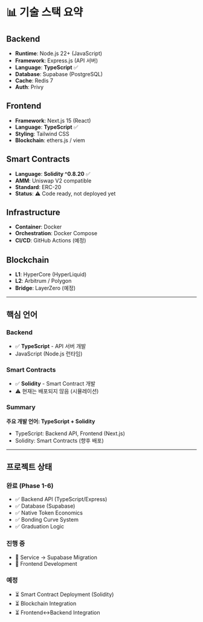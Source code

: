 # 📊 기술 스택 요약

## Backend
- **Runtime**: Node.js 22+ (JavaScript)
- **Framework**: Express.js (API 서버)
- **Language**: **TypeScript** ✅
- **Database**: Supabase (PostgreSQL)
- **Cache**: Redis 7
- **Auth**: Privy

## Frontend
- **Framework**: Next.js 15 (React)
- **Language**: **TypeScript** ✅
- **Styling**: Tailwind CSS
- **Blockchain**: ethers.js / viem

## Smart Contracts
- **Language**: **Solidity ^0.8.20** ✅
- **AMM**: Uniswap V2 compatible
- **Standard**: ERC-20
- **Status**: ⚠️ Code ready, not deployed yet

## Infrastructure
- **Container**: Docker
- **Orchestration**: Docker Compose
- **CI/CD**: GitHub Actions (예정)

## Blockchain
- **L1**: HyperCore (HyperLiquid)
- **L2**: Arbitrum / Polygon
- **Bridge**: LayerZero (예정)

---

## 핵심 언어

### Backend
- ✅ **TypeScript** - API 서버 개발
- JavaScript (Node.js 런타임)

### Smart Contracts
- ✅ **Solidity** - Smart Contract 개발
- ⚠️ 현재는 배포되지 않음 (시뮬레이션)

### Summary
**주요 개발 언어: TypeScript + Solidity**
- TypeScript: Backend API, Frontend (Next.js)
- Solidity: Smart Contracts (향후 배포)

---

## 프로젝트 상태

### 완료 (Phase 1-6)
- ✅ Backend API (TypeScript/Express)
- ✅ Database (Supabase)
- ✅ Native Token Economics
- ✅ Bonding Curve System
- ✅ Graduation Logic

### 진행 중
- 🔄 Service → Supabase Migration
- 🔄 Frontend Development

### 예정
- ⏳ Smart Contract Deployment (Solidity)
- ⏳ Blockchain Integration
- ⏳ Frontend<->Backend Integration

